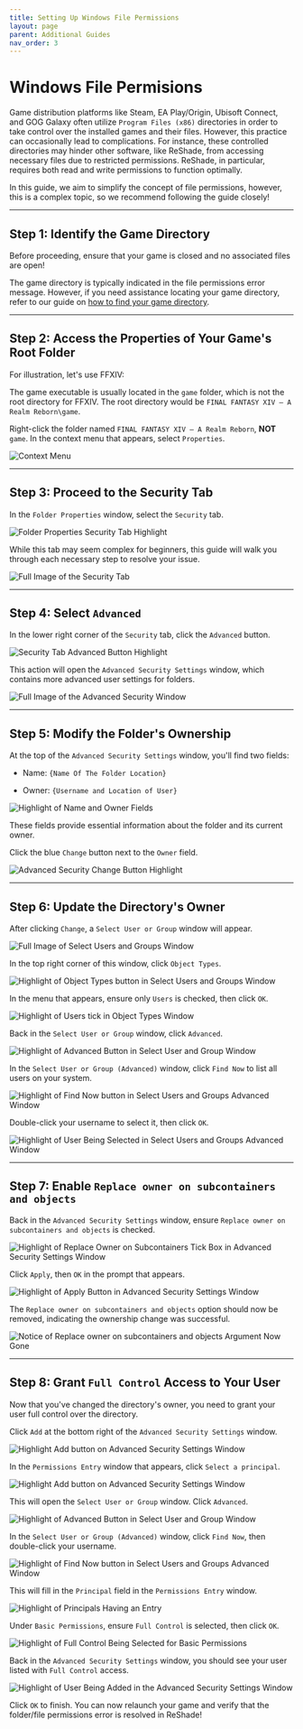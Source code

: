 ```yaml
---
title: Setting Up Windows File Permissions
layout: page
parent: Additional Guides
nav_order: 3
---
```


# Windows File Permisions

Game distribution platforms like Steam, EA Play/Origin, Ubisoft Connect, and GOG Galaxy often utilize `Program Files (x86)` directories in order to take control over the installed games and their files. However, this practice can occasionally lead to complications. For instance, these controlled directories may hinder other software, like ReShade, from accessing necessary files due to restricted permissions. ReShade, in particular, requires both read and write permissions to function optimally.

In this guide, we aim to simplify the concept of file permissions, however, this is a complex topic, so we recommend following the guide closely!

---

## **Step 1:** Identify the Game Directory

Before proceeding, ensure that your game is closed and no associated files are open! 

The game directory is typically indicated in the file permissions error message. However, if you need assistance locating your game directory, refer to our guide on [how to find your game directory](https://guides.martysmods.com/docs/additional-guides/finding-your-game-executable-and-directory/).

---

## **Step 2:** Access the Properties of Your Game's Root Folder

For illustration, let's use FFXIV:

The game executable is usually located in the `game` folder, which is not the root directory for FFXIV. The root directory would be `FINAL FANTASY XIV – A Realm Reborn\game`.

Right-click the folder named `FINAL FANTASY XIV – A Realm Reborn`, **NOT** `game`. In the context menu that appears, select `Properties`.

![Context Menu](../images/setting-up-windows-file-permissions/properties_context_menu.jpg)

---

## **Step 3:** Proceed to the Security Tab

In the `Folder Properties` window, select the `Security` tab.

![Folder Properties Security Tab Highlight](../images/setting-up-windows-file-permissions/folder_security_tab.jpg)

While this tab may seem complex for beginners, this guide will walk you through each necessary step to resolve your issue.

![Full Image of the Security Tab](../images/setting-up-windows-file-permissions/security_tab_full.jpg)

---

## **Step 4:** Select `Advanced`

In the lower right corner of the `Security` tab, click the `Advanced` button.

![Security Tab Advanced Button Highlight](../images/setting-up-windows-file-permissions/security_tab_advanced_button.jpg)

This action will open the `Advanced Security Settings` window, which contains more advanced user settings for folders.

![Full Image of the Advanced Security Window](../images/setting-up-windows-file-permissions/advanced_security_settings_window_full.jpg)

---


## **Step 5:** Modify the Folder's Ownership

At the top of the `Advanced Security Settings` window, you'll find two fields:

  * Name: `{Name Of The Folder Location}`

  * Owner: `{Username and Location of User}`

![Highlight of Name and Owner Fields](../images/setting-up-windows-file-permissions/name_and_owner_arguments.jpg)

These fields provide essential information about the folder and its current owner.

Click the blue `Change` button next to the `Owner` field.

![Advanced Security Change Button Highlight](../images/setting-up-windows-file-permissions/advanced_security_settings_change_button.jpg)

---

## **Step 6:** Update the Directory's Owner

After clicking `Change`, a `Select User or Group` window will appear.

![Full Image of Select Users and Groups Window](../images/setting-up-windows-file-permissions/select_users_and_groups_window_full.jpg)

In the top right corner of this window, click `Object Types`.

![Highlight of Object Types button in Select Users and Groups Window](../images/setting-up-windows-file-permissions/select_users_and_groups_window_object_types_button.jpg)

In the menu that appears, ensure only `Users` is checked, then click `OK`.

![Highlight of Users tick in Object Types Window](../images/setting-up-windows-file-permissions/object_types_select_user_only.jpg)

Back in the `Select User or Group` window, click `Advanced`.

![Highlight of Advanced Button in Select User and Group Window](../images/setting-up-windows-file-permissions/select_users_and_groups_window_advanced_button.jpg)

In the `Select User or Group (Advanced)` window, click `Find Now` to list all users on your system.

![Highlight of Find Now button in Select Users and Groups Advanced Window](../images/setting-up-windows-file-permissions/select_users_and_groups_advanced_window_find_now_button.jpg)

Double-click your username to select it, then click `OK`.

![Highlight of User Being Selected in Select Users and Groups Advanced Window](../images/setting-up-windows-file-permissions/select_users_and_groups_advanced_window_select_user.jpg)

---

## **Step 7:** Enable `Replace owner on subcontainers and objects`

Back in the `Advanced Security Settings` window, ensure `Replace owner on subcontainers and objects` is checked.

![Highlight of Replace Owner on Subcontainers Tick Box in Advanced Security Settings Window](../images/setting-up-windows-file-permissions/advanced_security_settings_window_replace_owner_on_subcontainers.jpg)

Click `Apply`, then `OK` in the prompt that appears.

![Highlight of Apply Button in Advanced Security Settings Window](../images/setting-up-windows-file-permissions/advanced_security_settings_window_replace_owner_on_subcontainers_apply.jpg)

The `Replace owner on subcontainers and objects` option should now be removed, indicating the ownership change was successful.

![Notice of Replace owner on subcontainers and objects Argument Now Gone](../images/setting-up-windows-file-permissions/advanced_security_settings_window_full.jpg)

---

## **Step 8:** Grant `Full Control` Access to Your User

Now that you've changed the directory's owner, you need to grant your user full control over the directory.

Click `Add` at the bottom right of the `Advanced Security Settings` window.

![Highlight Add button on Advanced Security Settings Window](../images/setting-up-windows-file-permissions/advanced_security_settings_window_add_button.jpg)

In the `Permissions Entry` window that appears, click `Select a principal`.

![Highlight Add button on Advanced Security Settings Window](../images/setting-up-windows-file-permissions/permissions_entry_principal_highlight.jpg)

This will open the `Select User or Group` window. Click `Advanced`.

![Highlight of Advanced Button in Select User and Group Window](../images/setting-up-windows-file-permissions/select_users_and_groups_window_advanced_button.jpg)

In the `Select User or Group (Advanced)` window, click `Find Now`, then double-click your username.

![Highlight of Find Now button in Select Users and Groups Advanced Window](../images/setting-up-windows-file-permissions/select_users_and_groups_advanced_window_find_now_button.jpg)

This will fill in the `Principal` field in the `Permissions Entry` window.

![Highlight of Principals Having an Entry](../images/setting-up-windows-file-permissions/filled_out_permission_entry_principal.jpg)

Under `Basic Permissions`, ensure `Full Control` is selected, then click `OK`.

![Highlight of Full Control Being Selected for Basic Permissions](../images/setting-up-windows-file-permissions/basic_permissions_full_control.jpg)

Back in the `Advanced Security Settings` window, you should see your user listed with `Full Control` access.

![Highlight of User Being Added in the Advanced Security Settings Window](../images/setting-up-windows-file-permissions/user_added_with_full_control.jpg)

Click `OK` to finish. You can now relaunch your game and verify that the folder/file permissions error is resolved in ReShade!